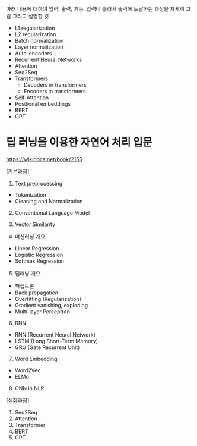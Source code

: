 아래 내용에 대하여 입력, 출력, 기능, 입력이 흘러서 출력에 도달하는 과정을 자세히 그림 그리고 설명할 것

- L1 regularization
- L2 regularization
- Batch normalization
- Layer normalization
- Auto-encoders
- Recurrent Neural Networks
- Attention
- Seq2Seq
- Transformers
  - Decoders in transformers
  - Encoders in transformers
- Self-Attention
- Positional embeddings
- BERT
- GPT


# 딥 러닝을 이용한 자연어 처리 입문
https://wikidocs.net/book/2155

[기본과정]

1. Text preprocessing
  - Tokenization
  - Cleaning and Normalization

2. Conventional Language Model

3. Vector Similarity

4. 머신러닝 개요
  - Linear Regression
  - Logistic Regression
  - Softmax Regression

5. 딥러닝 개요
  - 퍼셉트론
  - Back propagation
  - Overfitting (Regularization)
  - Gradient vanishing, exploding
  - Multi-layer Perceptron

6. RNN
  - RNN (Recurrent Neural Network)
  - LSTM (Long Short-Term Memory)
  - GRU (Gate Recurrent Unit)

7. Word Embedding
  - Word2Vec
  - ELMo

8. CNN in NLP

[심화과정]

1. Seq2Seq
2. Attention
3. Transformer
4. BERT
5. GPT
